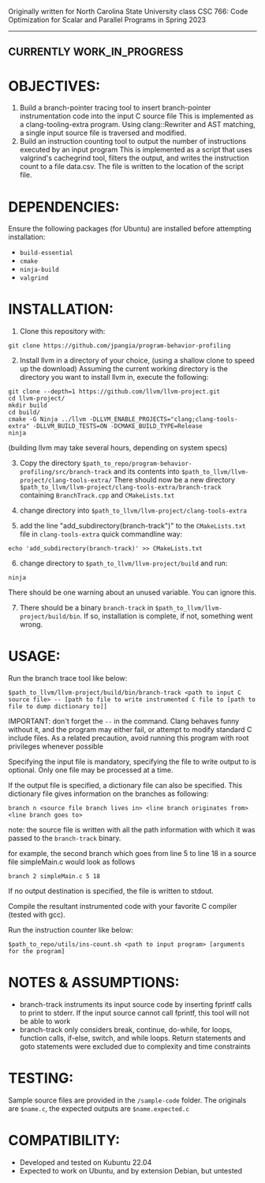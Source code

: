 Originally written for North Carolina State University class CSC 766: Code Optimization for Scalar and Parallel Programs in Spring 2023

--------------------------
CURRENTLY WORK_IN_PROGRESS
--------------------------

# OBJECTIVES:
1. Build a branch-pointer tracing tool to insert branch-pointer instrumentation code into the input C source file
    This is implemented as a clang-tooling-extra program. Using clang::Rewriter and AST matching, a single input source file is traversed 
    and modified. 
2. Build an instruction counting tool to output the number of instructions executed by an input program
    This is implemented as a script that uses valgrind's cachegrind tool, filters the output, and writes the instruction count to a file
    data.csv. The file is written to the location of the script file.

# DEPENDENCIES:
Ensure the following packages (for Ubuntu) are installed before attempting installation:
* `build-essential`
* `cmake`
* `ninja-build`
* `valgrind`

# INSTALLATION:
1. Clone this repository with: 
```console
git clone https://github.com/jpangia/program-behavior-profiling
```

2. Install llvm in a directory of your choice, (using a shallow clone to speed up the download)
Assuming the current working directory is the directory you want to install llvm in, execute the following:
```console
git clone --depth=1 https://github.com/llvm/llvm-project.git
cd llvm-project/
mkdir build
cd build/
cmake -G Ninja ../llvm -DLLVM_ENABLE_PROJECTS="clang;clang-tools-extra" -DLLVM_BUILD_TESTS=ON -DCMAKE_BUILD_TYPE=Release
ninja
```
(building llvm may take several hours, depending on system specs)

3. Copy the directory `$path_to_repo/program-behavior-profiling/src/branch-track` and its contents into `$path_to_llvm/llvm-project/clang-tools-extra/`
    There should now be a new directory `$path_to_llvm/llvm-project/clang-tools-extra/branch-track` containing `BranchTrack.cpp` and `CMakeLists.txt`

4. change directory into `$path_to_llvm/llvm-project/clang-tools-extra`

5. add the line "add_subdirectory(branch-track")" to the `CMakeLists.txt` file in `clang-tools-extra`
quick commandline way:
```console
echo 'add_subdirectory(branch-track)' >> CMakeLists.txt
```

6. change directory to `$path_to_llvm/llvm-project/build` and run:
```console
ninja
```
There should be one warning about an unused variable. You can ignore this.

7. There should be a binary `branch-track` in `$path_to_llvm/llvm-project/build/bin`. If so, installation is complete, if not, something went wrong.

# USAGE:
Run the branch trace tool like below:
```console
$path_to_llvm/llvm-project/build/bin/branch-track <path to input C source file> -- [path to file to write instrumented C file to [path to file to dump dictionary to]]
```
IMPORTANT: don't forget the `--` in the command. Clang behaves funny without it, and the program may either fail, or attempt to modify standard C include files. As a related precaution, avoid running this program with root privileges whenever possible

Specifying the input file is mandatory, specifying the file to write output to is optional. Only one file may be processed at a time.

If the output file is specified, a dictionary file can also be specified. This dictionary file gives information on the branches as following:
```
branch n <source file branch lives in> <line branch originates from> <line branch goes to>
```
note: the source file is written with all the path information with which it was passed to the `branch-track` binary.

for example, the second branch which goes from line 5 to line 18 in a source file simpleMain.c would look as follows
```
branch 2 simpleMain.c 5 18
```

If no output destination is specified, the file is written to stdout.

Compile the resultant instrumented code with your favorite C compiler (tested with gcc).

Run the instruction counter like below:
```console
$path_to_repo/utils/ins-count.sh <path to input program> [arguments for the program]
```

# NOTES & ASSUMPTIONS:
- branch-track instruments its input source code by inserting fprintf calls to print to stderr. If the input source cannot call fprintf, this tool will not be able to work
- branch-track only considers break, continue, do-while, for loops, function calls, if-else, switch, and while loops. Return statements and goto statements were excluded due to complexity and time constraints

# TESTING:
Sample source files are provided in the `/sample-code` folder.
The originals are `$name.c`, the expected outputs are `$name.expected.c`

# COMPATIBILITY:
- Developed and tested on Kubuntu 22.04 
- Expected to work on Ubuntu, and by extension Debian, but untested